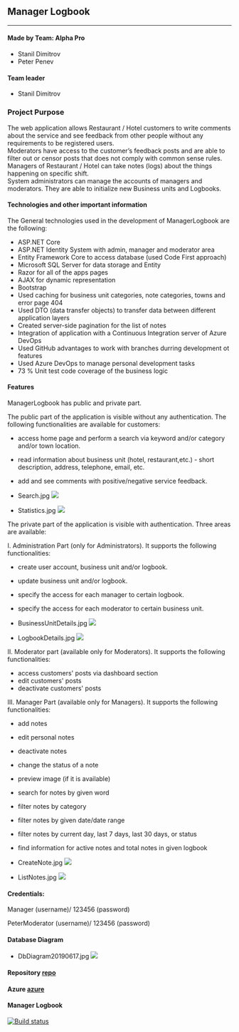 ﻿## Manager Logbook

----

#### Made by Team: Alpha Pro

- Stanil Dimitrov
- Peter Penev

#### Team leader
- Stanil Dimitrov

### Project Purpose
The web application allows Restaurant / Hotel customers to write comments about the service and see feedback from other people without any requirements to be registered users.                    
Moderators have access to the customer’s feedback posts and are able to filter out or censor posts that does not comply with common sense rules.
Managers of Restaurant / Hotel can take notes (logs) about the things happening on specific shift.     
System administrators can manage the accounts of managers and moderators. 
They are able to initialize new Business units and Logbooks.

#### Technologies and other important information

The General technologies used in the development of ManagerLogbook are the following:
  - ASP.NET Core 
  - ASP.NET Identity System with admin, manager and moderator area 
  - Entity Framework Core to access database (used Code First approach)
  - Microsoft SQL Server for data storage and Entity 
  - Razor for all of the apps pages
  - AJAX for dynamic representation
  - Bootstrap
  - Used caching for business unit categories, note categories, towns and error page 404
  - Used DTO (data transfer objects) to transfer data between different application layers
  - Created server-side pagination for the list of notes
  - Integration of application with a Continuous Integration server of Azure DevOps
  - Used GitHub advantages to work with branches durring development ot features
  - Used Azure DevOps to manage personal development tasks
  - 73 % Unit test code coverage of the business logic
  
#### Features
ManagerLogbook has public and private part.

The public part of the application is visible without any authentication. 
The following functionalities are available for customers:
 - access home page and perform a search via keyword and/or category and/or town location.
 - read information about business unit (hotel, restaurant,etc.) - short description, address, telephone, email, etc.
 - add and see comments with positive/negative service feedback. 
 
 - Search.jpg ![](Search.jpg)
 
 - Statistics.jpg ![](Statistics.jpg)
 
 
 
 The private part of the application is visible with authentication.
 Three areas are available: 
 
 I. Administration Part (only for Administrators).
 It supports the following functionalities:
 
 - create user account, business unit and/or logbook.
 - update business unit and/or logbook.
 - specify the access for each manager to certain logbook.
 - specify the access for each moderator to certain business unit.
 
 - BusinessUnitDetails.jpg ![](BusinessUnitDetails.jpg)
 
 - LogbookDetails.jpg ![](LogbookDetails.jpg)
 
 II. Moderator part (available only for Moderators).
 It supports the following functionalities:
 
 - access customers' posts via dashboard section
 - edit customers' posts 
 - deactivate customers' posts
 
 III. Manager Part (available only for Managers).
 It supports the following functionalities:
 - add notes
 - edit personal notes
 - deactivate notes 
 - change the status of a note 
 - preview image (if it is available)
 - search for notes by given word
 - filter notes by category
 - filter notes by given date/date range
 - filter notes by current  day, last 7 days, last 30 days, or status
 - find information for active notes and total notes in given logbook

- CreateNote.jpg ![](CreateNote.jpg)

- ListNotes.jpg ![](ListNotes.jpg)

#### Credentials:

Manager (username)/ 123456 (password)

PeterModerator (username)/ 123456 (password)

#### Database Diagram

- DbDiagram20190617.jpg ![](DbDiagram20190617.jpg)

#### Repository [repo]
#### Azure [azure]

[repo]: https://github.com/stanildimitrov/managerlogbook
[azure]: https://managerlogbookweb20190615103454223.azurewebsites.net/?fbclid=IwAR2NK81wGZhW-qtoO74LpaSn7eoIISDMKlaWv_QXPqL_mXIdng6zEK6tvlI

#### Manager Logbook
[![Build status](https://dev.azure.com/stanildimitrov/Manager%20Logbook/_apis/build/status/ManagerLogbook%20CI)](https://dev.azure.com/stanildimitrov/Manager%20Logbook/_build/results?buildId=46)

